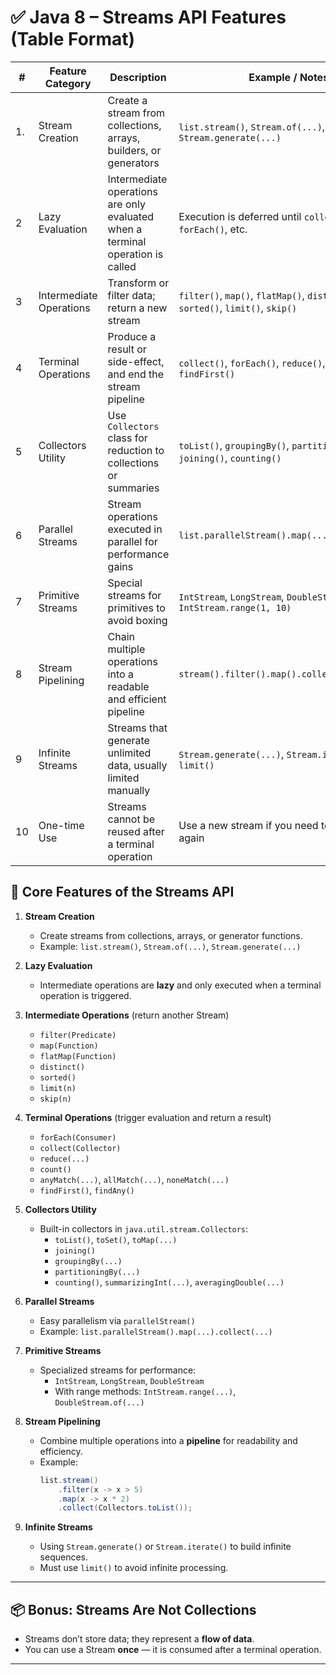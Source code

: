 # ✅ Java 8 – Streams API Features (Table Format)

| #  | Feature Category          | Description                                                                                  | Example / Notes                                                                 |
|----|---------------------------|----------------------------------------------------------------------------------------------|----------------------------------------------------------------------------------|
| 1. | Stream Creation           | Create a stream from collections, arrays, builders, or generators                           | `list.stream()`, `Stream.of(...)`, `Stream.generate(...)`                        |
| 2  | Lazy Evaluation           | Intermediate operations are only evaluated when a terminal operation is called              | Execution is deferred until `collect()`, `forEach()`, etc.                      |
| 3  | Intermediate Operations   | Transform or filter data; return a new stream                                                | `filter()`, `map()`, `flatMap()`, `distinct()`, `sorted()`, `limit()`, `skip()` |
| 4  | Terminal Operations       | Produce a result or side-effect, and end the stream pipeline                                | `collect()`, `forEach()`, `reduce()`, `count()`, `findFirst()`                  |
| 5  | Collectors Utility        | Use `Collectors` class for reduction to collections or summaries                            | `toList()`, `groupingBy()`, `partitioningBy()`, `joining()`, `counting()`       |
| 6  | Parallel Streams          | Stream operations executed in parallel for performance gains                                | `list.parallelStream().map(...).collect(...)`                                   |
| 7  | Primitive Streams         | Special streams for primitives to avoid boxing                                               | `IntStream`, `LongStream`, `DoubleStream`, `IntStream.range(1, 10)`             |
| 8  | Stream Pipelining         | Chain multiple operations into a readable and efficient pipeline                            | `stream().filter().map().collect(...)`                                          |
| 9  | Infinite Streams          | Streams that generate unlimited data, usually limited manually                              | `Stream.generate(...)`, `Stream.iterate(...)` + `limit()`                       |
| 10 | One-time Use              | Streams cannot be reused after a terminal operation                                          | Use a new stream if you need to process again                                   |




## 🔹 Core Features of the Streams API

1. **Stream Creation**
    - Create streams from collections, arrays, or generator functions.
    - Example: `list.stream()`, `Stream.of(...)`, `Stream.generate(...)`

2. **Lazy Evaluation**
    - Intermediate operations are **lazy** and only executed when a terminal operation is triggered.

3. **Intermediate Operations** (return another Stream)
    - `filter(Predicate)`
    - `map(Function)`
    - `flatMap(Function)`
    - `distinct()`
    - `sorted()`
    - `limit(n)`
    - `skip(n)`

4. **Terminal Operations** (trigger evaluation and return a result)
    - `forEach(Consumer)`
    - `collect(Collector)`
    - `reduce(...)`
    - `count()`
    - `anyMatch(...)`, `allMatch(...)`, `noneMatch(...)`
    - `findFirst()`, `findAny()`

5. **Collectors Utility**
    - Built-in collectors in `java.util.stream.Collectors`:
        - `toList()`, `toSet()`, `toMap(...)`
        - `joining()`
        - `groupingBy(...)`
        - `partitioningBy(...)`
        - `counting()`, `summarizingInt(...)`, `averagingDouble(...)`

6. **Parallel Streams**
    - Easy parallelism via `parallelStream()`
    - Example: `list.parallelStream().map(...).collect(...)`

7. **Primitive Streams**
    - Specialized streams for performance:
        - `IntStream`, `LongStream`, `DoubleStream`
        - With range methods: `IntStream.range(...)`, `DoubleStream.of(...)`

8. **Stream Pipelining**
    - Combine multiple operations into a **pipeline** for readability and efficiency.
    - Example:
      ```java
      list.stream()
          .filter(x -> x > 5)
          .map(x -> x * 2)
          .collect(Collectors.toList());
      ```

9. **Infinite Streams**
    - Using `Stream.generate()` or `Stream.iterate()` to build infinite sequences.
    - Must use `limit()` to avoid infinite processing.

---

## 📦 Bonus: Streams Are Not Collections
- Streams don’t store data; they represent a **flow of data**.
- You can use a Stream **once** — it is consumed after a terminal operation.

---

